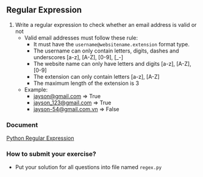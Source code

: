 ## Regular Expression
1. Write a regular expression to check whether an email address is valid or not
    - Valid email addresses must follow these rule:
        + It must have the `username@websitename.extension` format type.
        + The username can only contain letters, digits, dashes and underscores [a-z], [A-Z], [0-9], [_-]
        + The website name can only have letters and digits [a-z], [A-Z], [0-9]
        + The extension can only contain letters [a-z], [A-Z]
        + The maximum length of the extension is 3
    - Example:
        + jayson@gmail.com => True
        + jayson_123@gmail.com => True
        + jayson-54@gmail.com.vn => False

### Document
[Python Regular Expression](https://realpython.com/regex-python/)

### How to submit your exercise?
- Put your solution for all questions into file named `regex.py`
